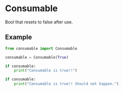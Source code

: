 # Consumable

Bool that resets to false after use.

## Example

```py
from consumable import Consumable

consumable = Consumable(True)

if consumable:
    print("Consumable is true!!")

if consumable:
    print("Consumable is true!! Should not happen.")
```
